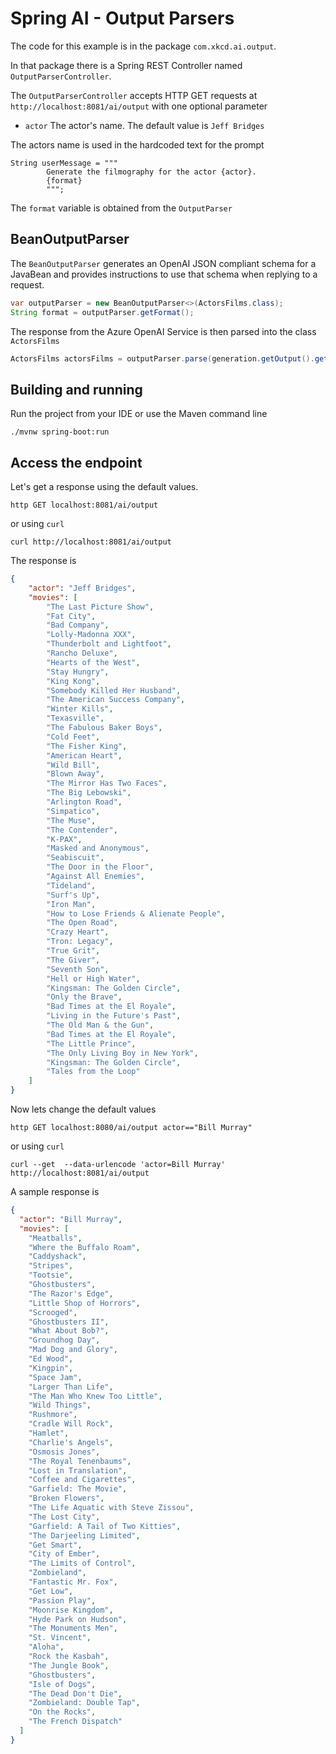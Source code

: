# Spring AI - Output Parsers

The code for this example is in the package `com.xkcd.ai.output`.

In that package there is a Spring REST Controller named `OutputParserController`.

The `OutputParserController` accepts HTTP GET requests at `http://localhost:8081/ai/output` with one optional parameter

* `actor` The actor's name.  The default value is `Jeff Bridges`

The actors name is used in the hardcoded text for the prompt

```text
String userMessage = """
        Generate the filmography for the actor {actor}.
        {format}
        """;
```

The `format` variable is obtained from the `OutputParser`

## BeanOutputParser

The `BeanOutputParser` generates an OpenAI JSON compliant schema for a JavaBean and provides instructions to use that schema when replying to a request.

```java
var outputParser = new BeanOutputParser<>(ActorsFilms.class);
String format = outputParser.getFormat();
```

The response from the Azure OpenAI Service is then parsed into the class `ActorsFilms`

```java
ActorsFilms actorsFilms = outputParser.parse(generation.getOutput().getContent());
```

## Building and running

Run the project from your IDE or use the Maven command line
```
./mvnw spring-boot:run
```

## Access the endpoint

Let's get a response using the default values.

```shell
http GET localhost:8081/ai/output
```
or using `curl`
```shell
curl http://localhost:8081/ai/output
```

The response is

```json
{
    "actor": "Jeff Bridges",
    "movies": [
        "The Last Picture Show",
        "Fat City",
        "Bad Company",
        "Lolly-Madonna XXX",
        "Thunderbolt and Lightfoot",
        "Rancho Deluxe",
        "Hearts of the West",
        "Stay Hungry",
        "King Kong",
        "Somebody Killed Her Husband",
        "The American Success Company",
        "Winter Kills",
        "Texasville",
        "The Fabulous Baker Boys",
        "Cold Feet",
        "The Fisher King",
        "American Heart",
        "Wild Bill",
        "Blown Away",
        "The Mirror Has Two Faces",
        "The Big Lebowski",
        "Arlington Road",
        "Simpatico",
        "The Muse",
        "The Contender",
        "K-PAX",
        "Masked and Anonymous",
        "Seabiscuit",
        "The Door in the Floor",
        "Against All Enemies",
        "Tideland",
        "Surf's Up",
        "Iron Man",
        "How to Lose Friends & Alienate People",
        "The Open Road",
        "Crazy Heart",
        "Tron: Legacy",
        "True Grit",
        "The Giver",
        "Seventh Son",
        "Hell or High Water",
        "Kingsman: The Golden Circle",
        "Only the Brave",
        "Bad Times at the El Royale",
        "Living in the Future's Past",
        "The Old Man & the Gun",
        "Bad Times at the El Royale",
        "The Little Prince",
        "The Only Living Boy in New York",
        "Kingsman: The Golden Circle",
        "Tales from the Loop"
    ]
}
```
Now lets change the default values
```shell
http GET localhost:8080/ai/output actor=="Bill Murray"
```
or using `curl`
```shell
curl --get  --data-urlencode 'actor=Bill Murray' http://localhost:8081/ai/output 
```

A sample response is

```json
{
  "actor": "Bill Murray",
  "movies": [
    "Meatballs",
    "Where the Buffalo Roam",
    "Caddyshack",
    "Stripes",
    "Tootsie",
    "Ghostbusters",
    "The Razor's Edge",
    "Little Shop of Horrors",
    "Scrooged",
    "Ghostbusters II",
    "What About Bob?",
    "Groundhog Day",
    "Mad Dog and Glory",
    "Ed Wood",
    "Kingpin",
    "Space Jam",
    "Larger Than Life",
    "The Man Who Knew Too Little",
    "Wild Things",
    "Rushmore",
    "Cradle Will Rock",
    "Hamlet",
    "Charlie's Angels",
    "Osmosis Jones",
    "The Royal Tenenbaums",
    "Lost in Translation",
    "Coffee and Cigarettes",
    "Garfield: The Movie",
    "Broken Flowers",
    "The Life Aquatic with Steve Zissou",
    "The Lost City",
    "Garfield: A Tail of Two Kitties",
    "The Darjeeling Limited",
    "Get Smart",
    "City of Ember",
    "The Limits of Control",
    "Zombieland",
    "Fantastic Mr. Fox",
    "Get Low",
    "Passion Play",
    "Moonrise Kingdom",
    "Hyde Park on Hudson",
    "The Monuments Men",
    "St. Vincent",
    "Aloha",
    "Rock the Kasbah",
    "The Jungle Book",
    "Ghostbusters",
    "Isle of Dogs",
    "The Dead Don't Die",
    "Zombieland: Double Tap",
    "On the Rocks",
    "The French Dispatch"
  ]
}
```



